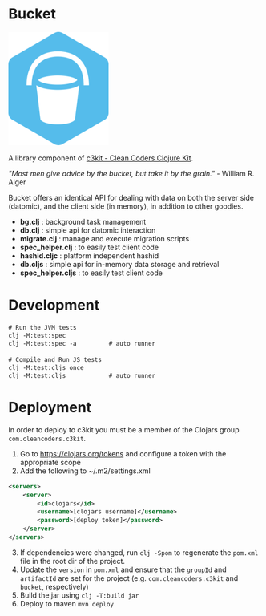 # Bucket

![Bucket](https://github.com/cleancoders/c3kit/blob/master/img/bucket_200.png?raw=true)

A library component of [c3kit - Clean Coders Clojure Kit](https://github.com/cleancoders/c3kit).

_"Most men give advice by the bucket, but take it by the grain."_ - William R. Alger

Bucket offers an identical API for dealing with data on both the server side (datomic), and the client side (in memory), in addition to other goodies.

 * __bg.clj__ : background task management
 * __db.clj__ : simple api for datomic interaction
 * __migrate.clj__ : manage and execute migration scripts
 * __spec_helper.clj__ : to easily test client code
 * __hashid.cljc__ : platform independent hashid
 * __db.cljs__ : simple api for in-memory data storage and retrieval
 * __spec_helper.cljs__ : to easily test client code

# Development

    # Run the JVM tests
    clj -M:test:spec
    clj -M:test:spec -a         # auto runner

    # Compile and Run JS tests
    clj -M:test:cljs once
    clj -M:test:cljs            # auto runner

# Deployment

In order to deploy to c3kit you must be a member of the Clojars group `com.cleancoders.c3kit`.

1. Go to https://clojars.org/tokens and configure a token with the appropriate scope
2. Add the following to ~/.m2/settings.xml

```xml
<servers>
    <server>
        <id>clojars</id>
        <username>[clojars username]</username>
        <password>[deploy token]</password>
    </server>
</servers>
```

3. If dependencies were changed, run `clj -Spom` to regenerate the `pom.xml` file in the root dir of the project.
4. Update the `version` in `pom.xml` and ensure that the `groupId` and `artifactId` are set for the project (e.g. `com.cleancoders.c3kit` and `bucket`, respectively)
5. Build the jar using `clj -T:build jar`
6. Deploy to maven `mvn deploy`

